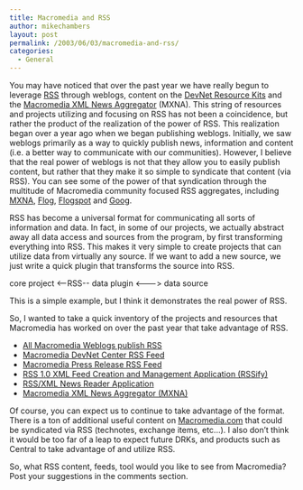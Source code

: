 ```yaml
---
title: Macromedia and RSS
author: mikechambers
layout: post
permalink: /2003/06/03/macromedia-and-rss/
categories:
  - General
---
```



You may have noticed that over the past year we have really begun to leverage [RSS][1] through weblogs, content on the [DevNet Resource Kits][2] and the [Macromedia XML News Aggregator][3] (MXNA). This string of resources and projects utilizing and focusing on RSS has not been a coincidence, but rather the product of the realization of the power of RSS. This realization began over a year ago when we began publishing weblogs. Initially, we saw weblogs primarily as a way to quickly publish news, information and content (i.e. a better way to communicate with our communities). However, I believe that the real power of weblogs is not that they allow you to easily publish content, but rather that they make it so simple to syndicate that content (via RSS). You can see some of the power of that syndication through the multitude of Macromedia community focused RSS aggregates, including [MXNA][3], [Flog][4], [Flogspot][5] and [Goog][6].

RSS has become a universal format for communicating all sorts of information and data. In fact, in some of our projects, we actually abstract away all data access and sources from the program, by first transforming everything into RSS. This makes it very simple to create projects that can utilize data from virtually any source. If we want to add a new source, we just write a quick plugin that transforms the source into RSS.

core project <--RSS-- data plugin <\---> data source

This is a simple example, but I think it demonstrates the real power of RSS. 

So, I wanted to take a quick inventory of the projects and resources that Macromedia has worked on over the past year that take advantage of RSS.

*   [All Macromedia Weblogs publish RSS][7]
*   [Macromedia DevNet Center RSS Feed][8]
*   [Macromedia Press Release RSS Feed][9]
*   [RSS 1.0 XML Feed Creation and Management Application (RSSify)][10]
*   [RSS/XML News Reader Application][11]
*   [Macromedia XML News Aggregator (MXNA)][3]

Of course, you can expect us to continue to take advantage of the format. There is a ton of additional useful content on [Macromedia.com][12] that could be syndicated via RSS (technotes, exchange items, etc...). I also don&#8217;t think it would be too far of a leap to expect future DRKs, and products such as Central to take advantage of and utilize RSS.

So, what RSS content, feeds, tool would you like to see from Macromedia? Post your suggestions in the comments section.

 [1]: http://www.google.com/search?q=rss
 [2]: http://www.macromedia.com/software/drk/productinfo/product_overview/volume3/
 [3]: http://www.macromedia.com/go/weblogs
 [4]: http://thedevilneversleeps.com/flog/
 [5]: http://www.flogspot.com/index.php
 [6]: http://www.fullasagoog.com/
 [7]: http://www.markme.com/mxna/bloglist.cfm#Macromedia
 [8]: http://www.macromedia.com/devnet/articles/xml_resource_feed.html
 [9]: http://www.macromedia.com/go/news_rss
 [10]: http://www.macromedia.com/software/drk/productinfo/product_overview/volume3/sample_apps.html
 [11]: http://www.macromedia.com/software/drk/productinfo/product_overview/volume3/sample_apps.html#newsreader
 [12]: http://www.macromedia.com